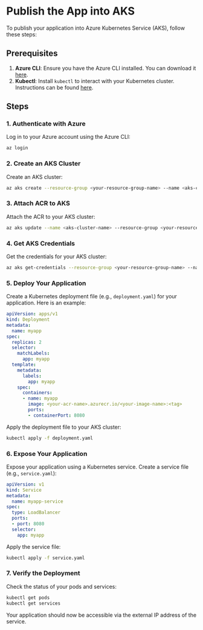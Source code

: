 # Publish the App into AKS

To publish your application into Azure Kubernetes Service (AKS), follow these steps:

## Prerequisites

1. **Azure CLI**: Ensure you have the Azure CLI installed. You can download it [here](https://docs.microsoft.com/en-us/cli/azure/install-azure-cli).
2. **Kubectl**: Install `kubectl` to interact with your Kubernetes cluster. Instructions can be found [here](https://kubernetes.io/docs/tasks/tools/install-kubectl/).

## Steps

### 1. Authenticate with Azure

Log in to your Azure account using the Azure CLI:

```sh
az login
```
### 2. Create an AKS Cluster

Create an AKS cluster:

```sh
az aks create --resource-group <your-resource-group-name> --name <aks-cluster-name> --node-count 1 --enable-addons monitoring --generate-ssh-keys
```

### 3. Attach ACR to AKS

Attach the ACR to your AKS cluster:

```sh
az aks update --name <aks-cluster-name> --resource-group <your-resource-group-name> --attach-acr <your-acr-name>
```

### 4. Get AKS Credentials

Get the credentials for your AKS cluster:

```sh
az aks get-credentials --resource-group <your-resource-group-name> --name <aks-cluster-name>
```

### 5. Deploy Your Application

Create a Kubernetes deployment file (e.g., `deployment.yaml`) for your application. Here is an example:

```yaml
apiVersion: apps/v1
kind: Deployment
metadata:
  name: myapp
spec:
  replicas: 2
  selector:
    matchLabels:
      app: myapp
  template:
    metadata:
      labels:
        app: myapp
    spec:
      containers:
      - name: myapp
        image: <your-acr-name>.azurecr.io/<your-image-name>:<tag>
        ports:
        - containerPort: 8080
```

Apply the deployment file to your AKS cluster:

```sh
kubectl apply -f deployment.yaml
```

### 6. Expose Your Application

Expose your application using a Kubernetes service. Create a service file (e.g., `service.yaml`):

```yaml
apiVersion: v1
kind: Service
metadata:
  name: myapp-service
spec:
  type: LoadBalancer
  ports:
  - port: 8080
  selector:
    app: myapp
```

Apply the service file:

```sh
kubectl apply -f service.yaml
```

### 7. Verify the Deployment

Check the status of your pods and services:

```sh
kubectl get pods
kubectl get services
```

Your application should now be accessible via the external IP address of the service.
